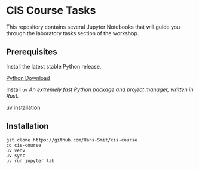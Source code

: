 # CIS Course Tasks

This repository contains several Jupyter Notebooks that will
guide you through the laboratory tasks section of the workshop.

## Prerequisites

Install the latest stable Python release,

[Python Download](https://www.python.org/downloads/)

Install `uv` 
*An extremely fast Python package and project manager, written in Rust.*

[uv installation](https://docs.astral.sh/uv/getting-started/installation/#standalone-installer)



## Installation

```
git clone https://github.com/Hans-Smit/cis-course
cd cis-course
uv venv
uv sync
uv run jupyter lab
```
